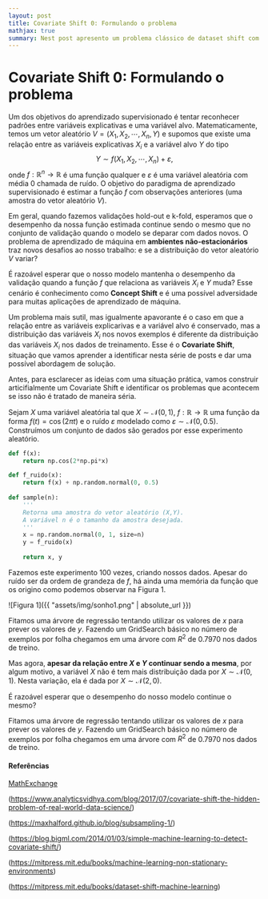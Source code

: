 ```yaml
---
layout: post
title: Covariate Shift 0: Formulando o problema
mathjax: true
summary: Nest post apresento um problema clássico de dataset shift com um exemplo visual
---
```


# Covariate Shift 0: Formulando o problema

Um dos objetivos do aprendizado supervisionado é tentar reconhecer padrões entre variáveis explicativas e uma variável alvo. Matematicamente, temos um vetor aleatório $V = (X_1, X_2, \cdots, X_n, Y)$ e supomos que existe uma relação entre as variáveis explicativas $X_i$ e a variável alvo $Y$ do tipo
$$
Y \sim f(X_1, X_2,\cdots, X_n) + \varepsilon,
$$
onde $f:\mathbb{R}^n\to \mathbb{R}$ é uma função qualquer e $\varepsilon$ é uma variável aleatória com média $0$ chamada de ruído. O objetivo do paradigma de aprendizado supervisionado é estimar a função $f$ com observações anteriores (uma amostra do vetor aleatório $V$).

Em geral, quando fazemos validações hold-out e k-fold, esperamos que o desempenho da nossa função estimada continue sendo o mesmo que no conjunto de validação quando o modelo se deparar com dados novos. O problema de aprendizado de máquina em **ambientes não-estacionários** traz novos desafios ao nosso trabalho:  e se a distribuição do vetor aleatório $V$ variar?

É razoável esperar que o nosso modelo mantenha o desempenho da validação quando a função $f$ que relaciona as variáveis $X_i$ e $Y$ muda? Esse cenário é conhecimento como **Concept Shift** e é uma possível adversidade para muitas aplicações de aprendizado de máquina.

Um problema mais sutil, mas igualmente apavorante é o caso em que a relação entre as variáveis explicarivas e a variável alvo é conservado, mas a distribuição das variáveis $X_i$ nos novos exemplos é diferente da distribuição das variáveis $X_i$ nos dados de treinamento. Esse é o **Covariate Shift**, situação que vamos aprender a identificar nesta série de posts e dar uma possível abordagem de solução.

Antes, para esclarecer as ideias com uma situação prática, vamos construir articifialmente um Covariate Shift e identificar os problemas que acontecem se isso não é tratado de maneira séria.

Sejam $X$ uma variável aleatória tal que $X\sim \mathcal{N}(0,1)$, $f:\mathbb{R}\to\mathbb{R}$  uma função da forma $f(t) = \cos(2\pi t)$ e o ruído $\varepsilon$ modelado como $\varepsilon \sim \mathcal{N}(0,0.5)$. Construímos um conjunto de dados são gerados por esse experimento aleatório.

```python
def f(x):
    return np.cos(2*np.pi*x) 

def f_ruido(x):
    return f(x) + np.random.normal(0, 0.5)
    
def sample(n):
    '''
    Retorna uma amostra do vetor aleatório (X,Y).
    A variável n é o tamanho da amostra desejada.
    '''
    x = np.random.normal(0, 1, size=n)
    y = f_ruido(x)
    
    return x, y
```

Fazemos este experimento $100$ vezes, criando nossos dados. Apesar do ruído ser da ordem de grandeza de $f$, há ainda uma memória da função que os origino como podemos observar na Figura 1.

![Figura 1]({{ "assets/img/sonho1.png" | absolute_url }})

Fitamos uma árvore de regressão tentando utilizar os valores de $x$ para prever os valores de $y$. Fazendo um GridSearch básico no número de exemplos por folha chegamos em uma árvore com $R^2$ de $0.7970$ nos dados de treino.



Mas agora, **apesar da relação entre $X$ e $Y$ continuar sendo a mesma**, por algum motivo, a variável $X$ não é tem mais distribuição dada por $X\sim \mathcal{N}(0,1)$. Nesta variação, ela é dada por $X\sim \mathcal{N}(2,0)$.


É razoável esperar que o desempenho do nosso modelo continue o mesmo?

Fitamos uma árvore de regressão tentando utilizar os valores de $x$ para prever os valores de $y$. Fazendo um GridSearch básico no número de exemplos por folha chegamos em uma árvore com $R^2$ de $0.7970$ nos dados de treino.





#### Referências

[MathExchange](https://datascience.stackexchange.com/questions/28331/different-test-set-and-training-set-distribution)

(https://www.analyticsvidhya.com/blog/2017/07/covariate-shift-the-hidden-problem-of-real-world-data-science/)

(https://maxhalford.github.io/blog/subsampling-1/)

(https://blog.bigml.com/2014/01/03/simple-machine-learning-to-detect-covariate-shift/)

(https://mitpress.mit.edu/books/machine-learning-non-stationary-environments)



(https://mitpress.mit.edu/books/dataset-shift-machine-learning)